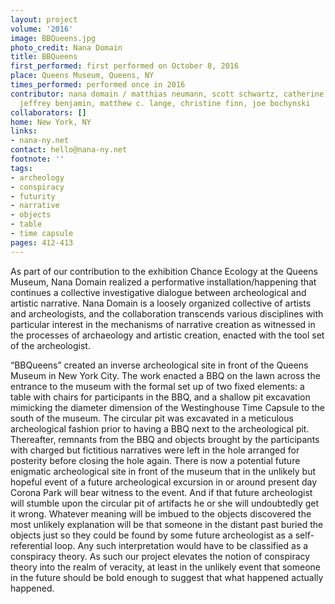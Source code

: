 ```yaml
---
layout: project
volume: '2016'
image: BBQueens.jpg
photo_credit: Nana Domain
title: BBQueens
first_performed: first performed on October 8, 2016
place: Queens Museum, Queens, NY
times_performed: performed once in 2016
contributor: nana domain / matthias neumann, scott schwartz, catherine rehwinkel,
  jeffrey benjamin, matthew c. lange, christine finn, joe bochynski
collaborators: []
home: New York, NY
links:
- nana-ny.net
contact: hello@nana-ny.net
footnote: ''
tags:
- archeology
- conspiracy
- futurity
- narrative
- objects
- table
- time capsule
pages: 412-413
---
```


As part of our contribution to the exhibition Chance Ecology at the Queens Museum, Nana Domain realized a performative installation/happening that continues a collective investigative dialogue between archeological and artistic narrative. Nana Domain is a loosely organized collective of artists and archeologists, and the collaboration transcends various disciplines with particular interest in the mechanisms of narrative creation as witnessed in the processes of archaeology and artistic creation, enacted with the tool set of the archeologist.

“BBQueens” created an inverse archeological site in front of the Queens Museum in New York City. The work enacted a BBQ on the lawn across the entrance to the museum with the formal set up of two fixed elements: a table with chairs for participants in the BBQ, and a shallow pit excavation mimicking the diameter dimension of the Westinghouse Time Capsule to the south of the museum. The circular pit was excavated in a meticulous archeological fashion prior to having a BBQ next to the archeological pit. Thereafter, remnants from the BBQ and objects brought by the participants with charged but fictitious narratives were left in the hole arranged for posterity before closing the hole again. There is now a potential future enigmatic archeological site in front of the museum that in the unlikely but hopeful event of a future archeological excursion in or around present day Corona Park will bear witness to the event. And if that future archeologist will stumble upon the circular pit of artifacts he or she will undoubtedly get it wrong. Whatever meaning will be imbued to the objects discovered the most unlikely explanation will be that someone in the distant past buried the objects just so they could be found by some future archeologist as a self-referential loop. Any such interpretation would have to be classified as a conspiracy theory. As such our project elevates the notion of conspiracy theory into the realm of veracity, at least in the unlikely event that someone in the future should be bold enough to suggest that what happened actually happened.
